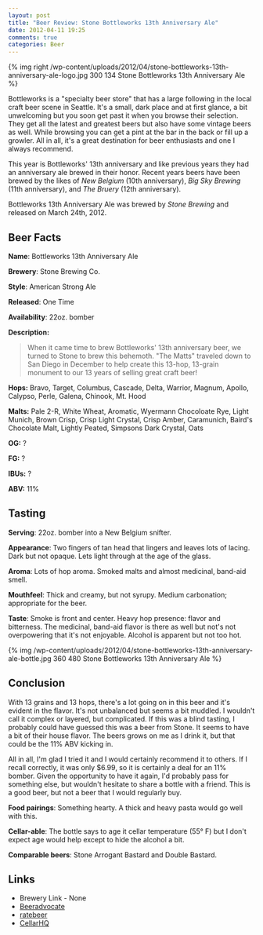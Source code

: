 ```yaml
---
layout: post
title: "Beer Review: Stone Bottleworks 13th Anniversary Ale"
date: 2012-04-11 19:25
comments: true
categories: Beer
---
```

{% img right /wp-content/uploads/2012/04/stone-bottleworks-13th-anniversary-ale-logo.jpg 300 134 Stone Bottleworks 13th Anniversary Ale %}

Bottleworks is a "specialty beer store" that has a large following in the local craft beer scene in Seattle. It's a small, dark place and at first glance, a bit unwelcoming but you soon get past it when you browse their selection. They get all the latest and greatest beers but also have some vintage beers as well. While browsing you can get a pint at the bar in the back or fill up a growler. All in all, it's a great destination for beer enthusiasts and one I always recommend.

This year is Bottleworks' 13th anniversary and like previous years they had an anniversary ale brewed in their honor. Recent years beers have been brewed by the likes of _New Belgium_ (10th anniversary), _Big Sky Brewing_ (11th anniversary), and _The Bruery_ (12th anniversary). 

Bottleworks 13th Anniversary Ale was brewed by _Stone Brewing_ and released on March 24th, 2012.

## Beer Facts

**Name**: Bottleworks 13th Anniversary Ale

**Brewery**: Stone Brewing Co.

**Style**: American Strong Ale

**Released**: One Time

**Availability**: 22oz. bomber

**Description:**

> When it came time to brew Bottleworks' 13th anniversary beer, we turned to Stone to brew this behemoth. "The Matts" traveled down to San Diego in December to help create this 13-hop, 13-grain monument to our 13 years of selling great craft beer!

**Hops:** Bravo, Target, Columbus, Cascade, Delta, Warrior, Magnum, Apollo, Calypso, Perle, Galena, Chinook, Mt. Hood

**Malts:** Pale 2-R, White Wheat, Aromatic, Wyermann Chocoloate Rye, Light Munich, Brown Crisp, Crisp Light Crystal, Crisp Amber, Caramunich, Baird's Chocolate Malt, Lightly Peated, Simpsons Dark Crystal, Oats

**OG:** ?

**FG:** ?

**IBUs:** ?

**ABV:** 11%

## Tasting

**Serving**: 22oz. bomber into a New Belgium snifter.

**Appearance**: Two fingers of tan head that lingers and leaves lots of lacing. Dark but not opaque. Lets light through at the age of the glass.

**Aroma**: Lots of hop aroma. Smoked malts and almost medicinal, band-aid smell.

**Mouthfeel**: Thick and creamy, but not syrupy. Medium carbonation; appropriate for the beer.

**Taste**: Smoke is front and center. Heavy hop presence: flavor and bitterness. The medicinal, band-aid flavor is there as well but not's not overpowering that it's not enjoyable. Alcohol is apparent but not too hot.

{% img /wp-content/uploads/2012/04/stone-bottleworks-13th-anniversary-ale-bottle.jpg 360 480 Stone Bottleworks 13th Anniversary Ale %}

## Conclusion

With 13 grains and 13 hops, there's a lot going on in this beer and it's evident in the flavor. It's not unbalanced but seems a bit muddled. I wouldn't call it complex or layered, but complicated. If this was a blind tasting, I probably could have guessed this was a beer from Stone. It seems to have a bit of their house flavor. The beers grows on me as I drink it, but that could be the 11% ABV kicking in.

All in all, I'm glad I tried it and I would certainly recommend it to others. If I recall correctly, it was only $6.99, so it is certainly a deal for an 11% bomber. Given the opportunity to have it again, I'd probably pass for something else, but wouldn't hesitate to share a bottle with a friend. This is a good beer, but not a beer that I would regularly buy.

**Food pairings**: Something hearty. A thick and heavy pasta would go well with this.

**Cellar-able**: The bottle says to age it cellar temperature (55° F) but I don't expect age would help except to hide the alcohol a bit.

**Comparable beers**: Stone Arrogant Bastard and Double Bastard.

## Links

* Brewery Link - None
* [Beeradvocate](http://beeradvocate.com/beer/profile/147/79818/)
* [ratebeer](http://www.ratebeer.com/beer/stone-bottleworks-13th-anniversary-ale/169792/)
* [CellarHQ](http://www.cellarhq.com/brewery/stone-brewing-company/beer/bottleworks-13th-anniversary-ale)
